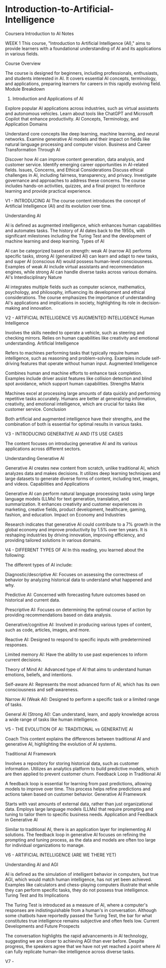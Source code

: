 # Introduction-to-Artificial-Intelligence
Coursera Introduction to AI Notes

WEEK 1
This course, "Introduction to Artificial Intelligence (AI)," aims to provide learners with a foundational understanding of AI and its applications in various fields.

Course Overview

The course is designed for beginners, including professionals, enthusiasts, and students interested in AI.
It covers essential AI concepts, terminology, and applications, preparing learners for careers in this rapidly evolving field.
Module Breakdown
1. Introduction and Applications of AI

Explore popular AI applications across industries, such as virtual assistants and autonomous vehicles.
Learn about tools like ChatGPT and Microsoft Copilot that enhance productivity.
AI Concepts, Terminology, and Application Domains

Understand core concepts like deep learning, machine learning, and neural networks.
Examine generative AI models and their impact on fields like natural language processing and computer vision.
Business and Career Transformation Through AI

Discover how AI can improve content generation, data analysis, and customer service.
Identify emerging career opportunities in AI-related fields.
Issues, Concerns, and Ethical Considerations
Discuss ethical challenges in AI, including fairness, transparency, and privacy.
Investigate governance and approaches to address these concerns.
The course includes hands-on activities, quizzes, and a final project to reinforce learning and provide practical experience.


V1 - INTRODUCING AI
The course content introduces the concept of Artificial Intelligence (AI) and its evolution over time.

Understanding AI

AI is defined as augmented intelligence, which enhances human capabilities and automates tasks.
The history of AI dates back to the 1950s, with significant milestones including the Turing Test and the development of machine learning and deep learning.
Types of AI

AI can be categorized based on strength: weak AI (narrow AI) performs specific tasks, strong AI (generalized AI) can learn and adapt to new tasks, and super AI (conscious AI) would possess human-level consciousness.
Examples of weak AI include virtual assistants and recommendation engines, while strong AI can handle diverse tasks across various domains.
AI's Interdisciplinary Nature

AI integrates multiple fields such as computer science, mathematics, psychology, and philosophy, influencing its development and ethical considerations.
The course emphasizes the importance of understanding AI's applications and implications in society, highlighting its role in decision-making and innovation.

V2 - ARTIFICIAL INTELLIGENCE VS AUGMENTED INTELLIGENCE
Human Intelligence

Involves the skills needed to operate a vehicle, such as steering and checking mirrors.
Relies on human capabilities like creativity and emotional understanding.
Artificial Intelligence

Refers to machines performing tasks that typically require human intelligence, such as reasoning and problem-solving.
Examples include self-driving features that operate without human input.
Augmented Intelligence

Combines human and machine efforts to enhance task completion.
Examples include driver assist features like collision detection and blind spot avoidance, which support human capabilities.
Strengths Matrix

Machines excel at processing large amounts of data quickly and performing repetitive tasks accurately.
Humans are better at generalizing information, creativity, and emotional intelligence, which are crucial for tasks like customer service.
Conclusion

Both artificial and augmented intelligence have their strengths, and the combination of both is essential for optimal results in various tasks.

V3 - INTRODUCING GENERATIVE AI AND ITS USE CASES

The content focuses on introducing generative AI and its various applications across different sectors.

Understanding Generative AI

Generative AI creates new content from scratch, unlike traditional AI, which analyzes data and makes decisions.
It utilizes deep learning techniques and large datasets to generate diverse forms of content, including text, images, and videos.
Capabilities and Applications

Generative AI can perform natural language processing tasks using large language models (LLMs) for text generation, translation, and summarization.
It enhances creativity and customer experiences in marketing, creative fields, product development, healthcare, gaming, fashion, and education.
Impact on Economy and Industries

Research indicates that generative AI could contribute to a 7% growth in the global economy and improve productivity by 1.5% over ten years.
It is reshaping industries by driving innovation, improving efficiency, and providing tailored solutions in various domains.


V4 - DIFFERENT TYPES OF AI
In this reading, you learned about the following:

The different types of AI include:

Diagnostic/descriptive AI: Focuses on assessing the correctness of behavior by analyzing historical data to understand what happened and why.

Predictive AI: Concerned with forecasting future outcomes based on historical and current data.

Prescriptive AI: Focuses on determining the optimal course of action by providing recommendations based on data analysis.

Generative/cognitive AI: Involved in producing various types of content, such as code, articles, images, and more.

Reactive AI: Designed to respond to specific inputs with predetermined responses.

Limited memory AI: Have the ability to use past experiences to inform current decisions.

Theory of Mind AI: Advanced type of AI that aims to understand human emotions, beliefs, and intentions.

Self-aware AI: Represents the most advanced form of AI, which has its own consciousness and self-awareness.

Narrow AI (Weak AI): Designed to perform a specific task or a limited range of tasks.

General AI (Strong AI): Can understand, learn, and apply knowledge across a wide range of tasks like human intelligence.

V5 - THE EVOLUTION OF AI: TRADITIONAL vs GENERATIVE AI

Coach
This content explains the differences between traditional AI and generative AI, highlighting the evolution of AI systems.

Traditional AI Framework

Involves a repository for storing historical data, such as customer information.
Utilizes an analytics platform to build predictive models, which are then applied to prevent customer churn.
Feedback Loop in Traditional AI

A feedback loop is essential for learning from past predictions, allowing models to improve over time.
This process helps refine predictions and actions taken based on customer behavior.
Generative AI Framework

Starts with vast amounts of external data, rather than just organizational data.
Employs large language models (LLMs) that require prompting and tuning to tailor them to specific business needs.
Application and Feedback in Generative AI

Similar to traditional AI, there is an application layer for implementing AI solutions.
The feedback loop in generative AI focuses on refining the prompting and tuning process, as the data and models are often too large for individual organizations to manage.

V6 - ARTIFICIAL INTELLIGENCE (ARE WE THERE YET)

Understanding AI and AGI

AI is defined as the simulation of intelligent behavior in computers, but true AGI, which would match human intelligence, has not yet been achieved.
Examples like calculators and chess-playing computers illustrate that while they can perform specific tasks, they do not possess true intelligence.
Turing Test and Its Implications

The Turing Test is introduced as a measure of AI, where a computer's responses are indistinguishable from a human's in conversation.
Although some chatbots have reportedly passed the Turing Test, the bar for what constitutes true intelligence remains subjective and often feels low.
Current Developments and Future Prospects

The conversation highlights the rapid advancements in AI technology, suggesting we are closer to achieving AGI than ever before.
Despite progress, the speakers agree that we have not yet reached a point where AI can fully replicate human-like intelligence across diverse tasks.

V7 - 
